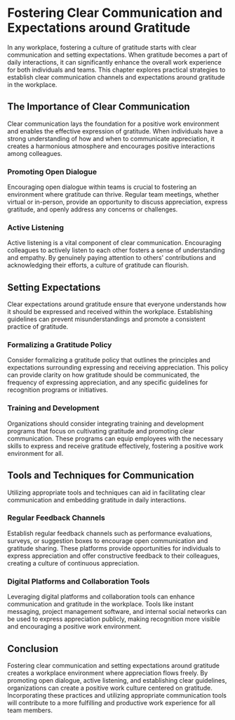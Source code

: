Fostering Clear Communication and Expectations around Gratitude
==========================================================================

In any workplace, fostering a culture of gratitude starts with clear communication and setting expectations. When gratitude becomes a part of daily interactions, it can significantly enhance the overall work experience for both individuals and teams. This chapter explores practical strategies to establish clear communication channels and expectations around gratitude in the workplace.

The Importance of Clear Communication
-------------------------------------

Clear communication lays the foundation for a positive work environment and enables the effective expression of gratitude. When individuals have a strong understanding of how and when to communicate appreciation, it creates a harmonious atmosphere and encourages positive interactions among colleagues.

### Promoting Open Dialogue

Encouraging open dialogue within teams is crucial to fostering an environment where gratitude can thrive. Regular team meetings, whether virtual or in-person, provide an opportunity to discuss appreciation, express gratitude, and openly address any concerns or challenges.

### Active Listening

Active listening is a vital component of clear communication. Encouraging colleagues to actively listen to each other fosters a sense of understanding and empathy. By genuinely paying attention to others' contributions and acknowledging their efforts, a culture of gratitude can flourish.

Setting Expectations
--------------------

Clear expectations around gratitude ensure that everyone understands how it should be expressed and received within the workplace. Establishing guidelines can prevent misunderstandings and promote a consistent practice of gratitude.

### Formalizing a Gratitude Policy

Consider formalizing a gratitude policy that outlines the principles and expectations surrounding expressing and receiving appreciation. This policy can provide clarity on how gratitude should be communicated, the frequency of expressing appreciation, and any specific guidelines for recognition programs or initiatives.

### Training and Development

Organizations should consider integrating training and development programs that focus on cultivating gratitude and promoting clear communication. These programs can equip employees with the necessary skills to express and receive gratitude effectively, fostering a positive work environment for all.

Tools and Techniques for Communication
--------------------------------------

Utilizing appropriate tools and techniques can aid in facilitating clear communication and embedding gratitude in daily interactions.

### Regular Feedback Channels

Establish regular feedback channels such as performance evaluations, surveys, or suggestion boxes to encourage open communication and gratitude sharing. These platforms provide opportunities for individuals to express appreciation and offer constructive feedback to their colleagues, creating a culture of continuous appreciation.

### Digital Platforms and Collaboration Tools

Leveraging digital platforms and collaboration tools can enhance communication and gratitude in the workplace. Tools like instant messaging, project management software, and internal social networks can be used to express appreciation publicly, making recognition more visible and encouraging a positive work environment.

Conclusion
----------

Fostering clear communication and setting expectations around gratitude creates a workplace environment where appreciation flows freely. By promoting open dialogue, active listening, and establishing clear guidelines, organizations can create a positive work culture centered on gratitude. Incorporating these practices and utilizing appropriate communication tools will contribute to a more fulfilling and productive work experience for all team members.
